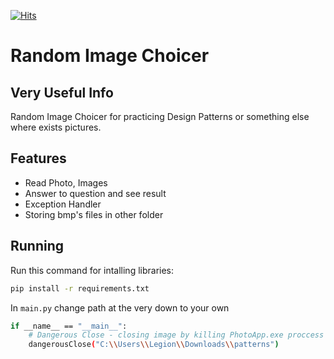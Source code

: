 [![Hits](https://hits.seeyoufarm.com/api/count/incr/badge.svg?url=https%3A%2F%2Fgithub.com%2Fgherman7755%2Fhit-counter&count_bg=%2379C83D&title_bg=%23555555&icon=&icon_color=%23E7E7E7&title=hits&edge_flat=false)](https://hits.seeyoufarm.com)
# Random Image Choicer
## Very Useful Info

Random Image Choicer for practicing Design Patterns or something else where exists pictures.

## Features

- Read Photo, Images
- Answer to question and see result
- Exception Handler
- Storing bmp's files in other folder

## Running
Run this command for intalling libraries:
```sh
pip install -r requirements.txt
```
In `main.py` change path at the very down to your own
```sh
if __name__ == "__main__":
    # Dangerous Close - closing image by killing PhotoApp.exe proccess
    dangerousClose("C:\\Users\\Legion\\Downloads\\patterns")
```

